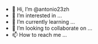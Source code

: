 - 👋 Hi, I’m @antonio23zh
- 👀 I’m interested in ...
- 🌱 I’m currently learning ...
- 💞️ I’m looking to collaborate on ...
- 📫 How to reach me ...

<!---
antonio23zh/antonio23zh is a ✨ special ✨ repository because its `README.md` (this file) appears on your GitHub profile.
You can click the Preview link to take a look at your changes.
--->

